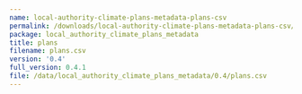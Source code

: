 ```yaml
---
name: local-authority-climate-plans-metadata-plans-csv
permalink: /downloads/local-authority-climate-plans-metadata-plans-csv/0_4
package: local_authority_climate_plans_metadata
title: plans
filename: plans.csv
version: '0.4'
full_version: 0.4.1
file: /data/local_authority_climate_plans_metadata/0.4/plans.csv
---
```

